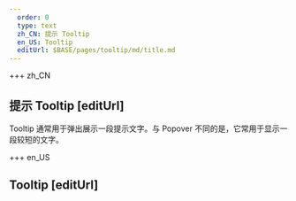 ```yaml
---   
  order: 0
  type: text
  zh_CN: 提示 Tooltip
  en_US: Tooltip
  editUrl: $BASE/pages/tooltip/md/title.md
---
```


+++ zh_CN

## 提示 Tooltip [editUrl]

Tooltip 通常用于弹出展示一段提示文字。与 Popover 不同的是，它常用于显示一段较短的文字。

+++ en_US

## Tooltip [editUrl]
